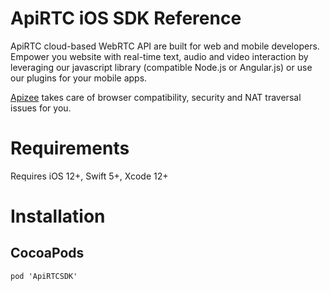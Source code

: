 # ApiRTC iOS SDK Reference

ApiRTC cloud-based WebRTC API are built for web and mobile developers. Empower you website with real-time text, audio and video interaction by leveraging our javascript library (compatible Node.js or Angular.js) or use our plugins for your mobile apps. 

[Apizee](https://apizee.com/) takes care of browser compatibility, security and NAT traversal issues for you.

# Requirements

Requires iOS 12+, Swift 5+, Xcode 12+

# Installation

## CocoaPods

```
pod 'ApiRTCSDK'
```
